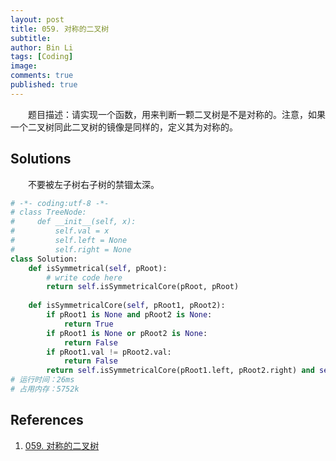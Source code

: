 ```yaml
---
layout: post
title: 059. 对称的二叉树
subtitle:
author: Bin Li
tags: [Coding]
image: 
comments: true
published: true
--- 
```


　　题目描述：请实现一个函数，用来判断一颗二叉树是不是对称的。注意，如果一个二叉树同此二叉树的镜像是同样的，定义其为对称的。

## Solutions
　　不要被左子树右子树的禁锢太深。

```python
# -*- coding:utf-8 -*-
# class TreeNode:
#     def __init__(self, x):
#         self.val = x
#         self.left = None
#         self.right = None
class Solution:
    def isSymmetrical(self, pRoot):
        # write code here
        return self.isSymmetricalCore(pRoot, pRoot)
    
    def isSymmetricalCore(self, pRoot1, pRoot2):
        if pRoot1 is None and pRoot2 is None:
            return True
        if pRoot1 is None or pRoot2 is None:
            return False
        if pRoot1.val != pRoot2.val:
            return False
        return self.isSymmetricalCore(pRoot1.left, pRoot2.right) and self.isSymmetricalCore(pRoot1.right, pRoot2.left)
# 运行时间：26ms
# 占用内存：5752k
```

## References
1. [059. 对称的二叉树](https://www.nowcoder.com/practice/ff05d44dfdb04e1d83bdbdab320efbcb?tpId=13&tqId=11211&rp=1&ru=%2Fta%2Fcoding-interviews&qru=%2Fta%2Fcoding-interviews%2Fquestion-ranking&tPage=3)